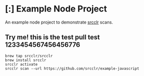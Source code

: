 # [:] Example Node Project

An example node project to demonstrate [srcclr](https://www.srcclr.com) scans.


## Try me! this is the test pull test 1233454567456456776


```
brew tap srcclr/srcclr
brew install srcclr
srcclr activate
srcclr scan --url https://github.com/srcclr/example-javascript
```
